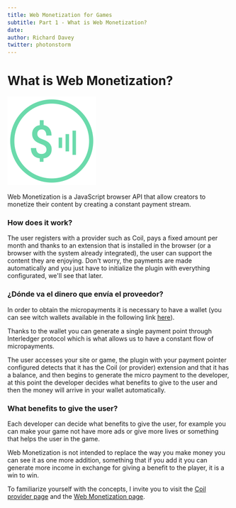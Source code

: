 ```yaml
---
title: Web Monetization for Games
subtitle: Part 1 - What is Web Monetization?
date: 
author: Richard Davey
twitter: photonstorm
---
```


# What is Web Monetization?

![Logo Web Monetization](../img/part1/logo-web-monetization.svg)

Web Monetization is a JavaScript browser API that allow creators to monetize their content by creating a constant payment stream.

### How does it work?

The user registers with a provider such as Coil, pays a fixed amount per month and thanks to an extension that is installed in the browser (or a browser with the system already integrated), the user can support the content they are enjoying. Don't worry, the payments are made automatically and you just have to initialize the plugin with everything configurated, we'll see that later.

### ¿Dónde va el dinero que envía el proveedor?

In order to obtain the micropayments it is necessary to have a wallet (you can see witch wallets available in the following link [here](https://webmonetization.org/#wallets:~:text=Web%20Monetization%20Wallets)).

Thanks to the wallet you can generate a single payment point through Interledger protocol which is what allows us to have a constant flow of micropayments.

The user accesses your site or game, the plugin with your payment pointer configured detects that it has the Coil (or provider) extension and that it has a balance, and then begins to generate the micro payment to the developer, at this point the developer decides what benefits to give to the user and then the money will arrive in your wallet automatically.

### What benefits to give the user?

Each developer can decide what benefits to give the user, for example you can make your game not have more ads or give more lives or something that helps the user in the game.

Web Monetization is not intended to replace the way you make money you can see it as one more addition, something that if you add it you can generate more income in exchange for giving a benefit to the player, it is a win to win.

To familiarize yourself with the concepts, I invite you to visit the [Coil provider page](https://coil.com/) and the [Web Monetization page](https://webmonetization.org/).
